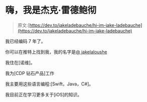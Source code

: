 # 嗨，我是杰克·雷德鲍彻

> 原文:[https://dev.to/jakeladebauche/hi-im-jake-ladebauche](https://dev.to/jakeladebauche/hi-im-jake-ladebauche)

我已经编码 7 年了。

你可以在推特上找到我，我的名字是[@ jakelaloushe](https://twitter.com/JakeLadebauche)

我住在[诺维]。

我为[CDP 钻石产品]工作

我主要用这些语言编程:[Swift，Java，C#]。

我目前正在学习更多关于[iOS]的知识。